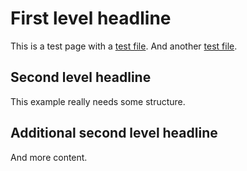# First level headline

This is a test page with a [test file](example/test.xlsx). And another [test file](example/test.html).

## Second level headline

This example really needs some structure.

## Additional second level headline

And more content.

<script>
        // Count page views without collecting any user information
        const namespace = 'pascalkieslichtest'; // Replace with your namespace
        const counterName = 'pascaltestcounter'; // Replace with your counter name
        const apiUrl = `https://api.counterapi.dev/v1/${namespace}/${counterName}/up`;
        // Increment the count
        fetch(apiUrl).catch(error => console.error('Error:', error));
</script>
